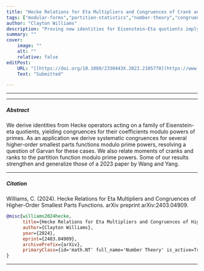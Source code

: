 ```yaml
---
title: "Hecke Relations for Eta Multipliers and Congruences of Crank and Rank Moments." 
tags: ["modular-forms","partition-statistics","number-theory","congruences","hecke-operators","eta-multiplier"]
author: "Clayton Williams"
description: "Proving new identities for Eisenstein-Eta quotients implying l-adic congruences for partition statistics" 
summary: "" 
cover:
    image: ""
    alt: ""
    relative: false
editPost:
    URL: "[[https://doi.org/10.1080/2330443X.2022.2105770](https://www.google.com/url?q=https%3A%2F%2Farxiv.org%2Fabs%2F2403.04909&sa=D)](https://doi.org/10.48550/arXiv.2403.04909)"
    Text: "Submitted"

---
```


---

---

##### Abstract

We derive identities from Hecke operators acting on a family of Eisenstein-eta quotients, yielding congruences for their coefficients modulo powers of primes. As an application we derive systematic congruences for several higher-order smallest parts functions modulo prime powers, resolving a question of Garvan for these cases. We also relate moments of cranks and ranks to the partition function modulo prime powers. Some of our results strengthen and generalize those of a 2023 paper by Wang and Yang. 

----

##### Citation
Williams, C. (2024). Hecke Relations for Eta Multipliers and Congruences of Higher-Order Smallest Parts Functions. arXiv preprint arXiv:2403.04909.

```BibTeX
@misc{williams2024hecke,
      title={Hecke Relations for Eta Multipliers and Congruences of Higher-Order Smallest Parts Functions}, 
      author={Clayton Williams},
      year={2024},
      eprint={2403.04909},
      archivePrefix={arXiv},
      primaryClass={id='math.NT' full_name='Number Theory' is_active=True alt_name=None in_archive='math' is_general=False description='Prime numbers, diophantine equations, analytic number theory, algebraic number theory, arithmetic geometry, Galois theory'}
}
```

---
